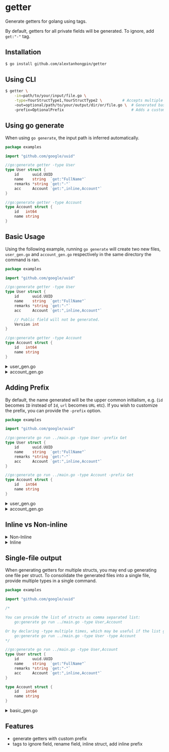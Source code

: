 # getter

Generate getters for golang using tags.

By default, getters for all private fields will be generated. To ignore, add `get:"-"` tag.


## Installation

```bash
$ go install github.com/alextanhongpin/getter
```


## Using CLI

```bash
$ getter \
	-in=path/to/your/input/file.go \
	-type=YourStructType1,YourStructType2 \ 	    # Accepts multiple struct names.
	-out=optional/path/to/your/output/dir/or/file.go \  # Generated based on struct name with _gen.go suffix if not provided.
	-prefix=OptionalPrefix                              # Adds a custom prefix, e.g. Get, by default no prefix will be added.
```

## Using go generate

When using `go generate`, the input path is inferred automatically.

```go
package examples

import "github.com/google/uuid"

//go:generate getter -type User
type User struct {
	id      uuid.UUID
	name    string  `get:"FullName"`
	remarks *string `get:"-"`
	acc     Account `get:",inline,Account"`
}

//go:generate getter -type Account
type Account struct {
	id   int64
	name string
}
```

## Basic Usage

Using the following example, running `go generate` will create two new files, `user_gen.go` and `account_gen.go` respectively in the same directory the command is ran.

```go
package examples

import "github.com/google/uuid"

//go:generate getter -type User
type User struct {
	id      uuid.UUID
	name    string  `get:"FullName"`
	remarks *string `get:"-"`
	acc     Account `get:",inline,Account"`

	// Public field will not be generated.
	Version int
}

//go:generate getter -type Account
type Account struct {
	id   int64
	name string
}
```


<details>

<summary>user_gen.go</summary>

```go
// Code generated by github.com/alextanhongpin/getter, DO NOT EDIT.

package examples

import uuid "github.com/google/uuid"

func (u User) ID() uuid.UUID {
	return u.id
}

func (u User) FullName() string {
	return u.name
}

func (u User) AccountID() int64 {
	return u.acc.id
}

func (u User) AccountName() string {
	return u.acc.name
}
```
	
</details>

<details>
<summary>account_gen.go</summary>

```go
// Code generated by github.com/alextanhongpin/getter, DO NOT EDIT.

package examples

func (a Account) ID() int64 {
	return a.id
}

func (a Account) Name() string {
	return a.name
}
```
</details>

## Adding Prefix

By default, the name generated will be the upper common initialism, e.g. (`id` becomes `ID` instead of `Id`, `url` becomes `URL` etc). If you wish to customize the prefix, you can provide the `-prefix` option.

```go
package examples

import "github.com/google/uuid"

//go:generate go run ../main.go -type User -prefix Get
type User struct {
	id      uuid.UUID
	name    string  `get:"FullName"`
	remarks *string `get:"-"`
	acc     Account `get:",inline,Account"`
}

//go:generate go run ../main.go -type Account -prefix Get
type Account struct {
	id   int64
	name string
}
```

<details>

<summary>user_gen.go</summary>

```go
package examples

import uuid "github.com/google/uuid"

func (u User) GetID() uuid.UUID {
	return u.id
}

func (u User) GetFullName() string {
	return u.name
}

func (u User) GetAccountID() int64 {
	return u.acc.id
}

func (u User) GetAccountName() string {
	return u.acc.name
}
```

</details>

<details>
	
<summary>account_gen.go</summary>

```go
// Code generated by github.com/alextanhongpin/getter, DO NOT EDIT.

package examples

func (a Account) GetID() int64 {
	return a.id
}

func (a Account) GetName() string {
	return a.name
}
```

</details>

## Inline vs Non-inline

<details>

<summary>Non-Inline</summary>

```go
package examples

import "github.com/google/uuid"

//go:generate go run ../main.go -type User -prefix Get
type User struct {
	id      uuid.UUID
	name    string  `get:"FullName"`
	remarks *string `get:"-"`
	acc     Account
}

//go:generate go run ../main.go -type Account -prefix Get
type Account struct {
	id   int64
	name string
}
```

Output:
```go
// Code generated by github.com/alextanhongpin/getter, DO NOT EDIT.

package examples

import uuid "github.com/google/uuid"

func (u User) GetID() uuid.UUID {
	return u.id
}

func (u User) GetFullName() string {
	return u.name
}

func (u User) GetAcc() Account {
	return u.acc
}
```
	
</details>

<details>
	
<summary>Inline</summary>

```go
package examples

import "github.com/google/uuid"

//go:generate go run ../main.go -type User -prefix Get
type User struct {
	id      uuid.UUID
	name    string  `get:"FullName"`
	remarks *string `get:"-"`

	// NOTE: You can also give the inlined getter a prefix,
	// otherwise the generated field will be ID() and Name(),
	// which will collide with the user's field.
	acc     Account `get:",inline,Account"`
}

//go:generate go run ../main.go -type Account -prefix Get
type Account struct {
	id   int64
	name string
}
```

Output:
```go
// Code generated by github.com/alextanhongpin/getter, DO NOT EDIT.

package examples

import uuid "github.com/google/uuid"

func (u User) GetID() uuid.UUID {
	return u.id
}

func (u User) GetFullName() string {
	return u.name
}

func (u User) GetAccountID() int64 {
	return u.acc.id
}

func (u User) GetAccountName() string {
	return u.acc.name
}
```

</details>

## Single-file output

When generating getters for multiple structs, you may end up generating one file per struct. To consolidate the generated files into a single file, provide multiple types in a single command.


```go
package examples

import "github.com/google/uuid"

/*

You can provide the list of structs as comma separated list:
	go:generate go run ../main.go -type User,Account

Or by declaring -type multiple times, which may be useful if the list gets longer.
	go:generate go run ../main.go -type User -type Account
*/

//go:generate go run ../main.go -type User,Account
type User struct {
	id      uuid.UUID
	name    string  `get:"FullName"`
	remarks *string `get:"-"`
	acc     Account `get:",inline,Account"`
}

type Account struct {
	id   int64
	name string
}
```

<details>

<summary>basic_gen.go</summary>

<p>The generated file will then contain the getters for both `User` and `Account`.</p>

```go
// Code generated by github.com/alextanhongpin/getter, DO NOT EDIT.

package examples

import uuid "github.com/google/uuid"

func (a Account) ID() int64 {
	return a.id
}

func (a Account) Name() string {
	return a.name
}

func (u User) ID() uuid.UUID {
	return u.id
}

func (u User) FullName() string {
	return u.name
}

func (u User) AccountID() int64 {
	return u.acc.id
}

func (u User) AccountName() string {
	return u.acc.name
}
```

</details>


## Features

- generate getters with custom prefix
- tags to ignore field, rename field, inline struct, add inline prefix

